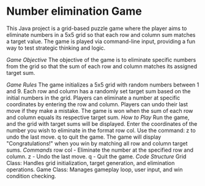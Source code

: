 # Number elimination Game
This Java project is a grid-based puzzle game where the player aims to eliminate numbers in a 5x5 grid so that each row and column sum matches a target value. The game is played via command-line input, providing a fun way to test strategic thinking and logic.

*Game Objective*
The objective of the game is to eliminate specific numbers from the grid so that the sum of each row and column matches its assigned target sum.

*Game Rules*
The game initializes a 5x5 grid with random numbers between 1 and 9.
Each row and column has a randomly set target sum based on the initial numbers in the grid.
Players can eliminate a number at specific coordinates by entering the row and column.
Players can undo their last move if they make a mistake.
The game is won when the sum of each row and column equals its respective target sum.
*How to Play*
Run the game, and the grid with target sums will be displayed.
Enter the coordinates of the number you wish to eliminate in the format row col.
Use the command:
z to undo the last move.
q to quit the game.
The game will display "Congratulations!" when you win by matching all row and column target sums.
*Commands*
row col - Eliminate the number at the specified row and column.
z - Undo the last move.
q - Quit the game.
*Code Structure*
Grid Class: Handles grid initialization, target generation, and elimination operations.
Game Class: Manages gameplay loop, user input, and win condition checking.
